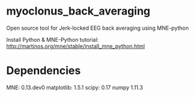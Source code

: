 # myoclonus_back_averaging
Open source tool for Jerk-locked EEG back averaging using MNE-python

Install Python & MNE-Python tutorial: http://martinos.org/mne/stable/install_mne_python.html

# Dependencies
MNE: 0.13.dev0
matplotlib: 1.5.1
scipy: 0.17
numpy 1.11.3
